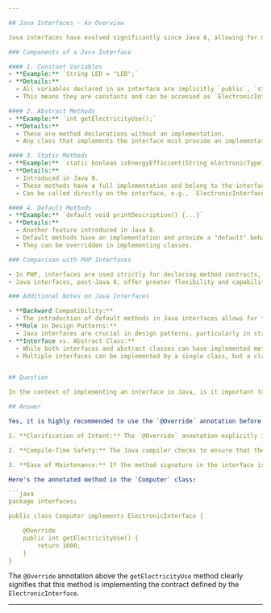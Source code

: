```yaml
---

## Java Interfaces - An Overview

Java interfaces have evolved significantly since Java 8, allowing for more sophisticated and flexible designs. Unlike in traditional object-oriented programming or in languages like PHP, Java interfaces can now include implemented methods and constants, in addition to abstract method declarations.

### Components of a Java Interface

#### 1. Constant Variables
- **Example:** `String LED = "LED";`
- **Details:** 
  - All variables declared in an interface are implicitly `public`, `static`, and `final`.
  - This means they are constants and can be accessed as `ElectronicInterface.LED` in the case of the `ElectronicInterface` interface.

#### 2. Abstract Methods
- **Example:** `int getElectricityUse();`
- **Details:** 
  - These are method declarations without an implementation.
  - Any class that implements the interface must provide an implementation for these methods.

#### 3. Static Methods
- **Example:** `static boolean isEnergyEfficient(String electronicType) {...}`
- **Details:**
  - Introduced in Java 8.
  - These methods have a full implementation and belong to the interface itself, not to the objects of the implementing classes.
  - Can be called directly on the interface, e.g., `ElectronicInterface.isEnergyEfficient("someType")`.

#### 4. Default Methods
- **Example:** `default void printDescription() {...}`
- **Details:**
  - Another feature introduced in Java 8.
  - Default methods have an implementation and provide a "default" behavior that can be inherited by classes implementing the interface.
  - They can be overridden in implementing classes.

### Comparison with PHP Interfaces

- In PHP, interfaces are used strictly for declaring method contracts, without any implemented methods or static methods.
- Java interfaces, post-Java 8, offer greater flexibility and capability, aligning with the needs of modern software design.

### Additional Notes on Java Interfaces

- **Backward Compatibility:** 
  - The introduction of default methods in Java interfaces allows for the evolution of interfaces without breaking existing implementations. New methods can be added to interfaces as default methods, ensuring that existing implementing classes do not break.
- **Role in Design Patterns:** 
  - Java interfaces are crucial in design patterns, particularly in strategy patterns, factory patterns, and many others where abstraction and loose coupling are desired.
- **Interface vs. Abstract Class:** 
  - While both interfaces and abstract classes can have implemented methods in Java, interfaces do not maintain a state, whereas abstract classes can.
  - Multiple interfaces can be implemented by a single class, but a class can only extend one abstract class.


## Question

In the context of implementing an interface in Java, is it important to add the `@Override` annotation before the `getElectricityUse` method in a class that implements an interface?

## Answer

Yes, it is highly recommended to use the `@Override` annotation before the `getElectricityUse` method in your `Computer` class that implements the `ElectronicInterface`. While not mandatory for the program's compilation or execution, the annotation brings several key benefits:

1. **Clarification of Intent:** The `@Override` annotation explicitly indicates that the method is intended to override a method declared in an interface or superclass. This enhances readability and understandability, clearly communicating the developer's intention.

2. **Compile-Time Safety:** The Java compiler checks to ensure that the annotated method actually overrides a method from a superclass or implements an abstract method from an interface. This verification helps in catching misspellings in method names or mismatches in parameters early in the development cycle.

3. **Ease of Maintenance:** If the method signature in the interface is altered, the compiler will flag the overriding method in the implementing class as an error if it doesn't conform to the new signature. This feature aids in maintaining and refactoring the code.

Here's the annotated method in the `Computer` class:

```java
package interfaces;

public class Computer implements ElectronicInterface {

    @Override
    public int getElectricityUse() {
        return 1000;
    }
}
```

The `@Override` annotation above the `getElectricityUse` method clearly signifies that this method is implementing the contract defined by the `ElectronicInterface`.

---
```


